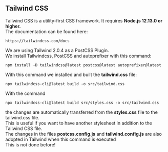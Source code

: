 ## Tailwind CSS
Tailwind CSS is a utility-first CSS framework.
It requires **Node.js 12.13.0 or higher.**
<br>
The documentation can be found here:
```
https://tailwindcss.com/docs
```
We are using Tailwind 2.0.4 as a PostCSS Plugin.
<br>
We install Tailwindcss, PostCSS and autoprefixer with this command:
```
npm install -D tailwindcss@latest postcss@latest autoprefixer@latest
```

With this command we installed and built the **tailwind.css** file:
```
npx tailwindcss-cli@latest build -o src/tailwind.css
```

With the command 
```
npx tailwindcss-cli@latest build src/styles.css -o src/tailwind.css
```
the changes are automatically transferred from the **styles.css** file to the tailwind.css file.
<br>
This is useful if you want to have another stylesheet in addition to the Tailwind CSS file.
<br>
The changes in the files **postcss.config.js** and **tailwind.config.js** are also adopted in Tailwind when this command is executed
<br>
This is not done before!
